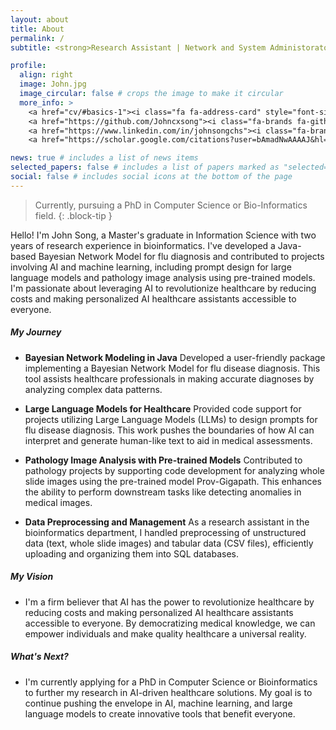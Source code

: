 ```yaml
---
layout: about
title: About
permalink: /
subtitle: <strong>Research Assistant | Network and System Administorator | Software Engineering</strong>

profile:
  align: right
  image: John.jpg
  image_circular: false # crops the image to make it circular
  more_info: >
    <a href="cv/#basics-1"><i class="fa fa-address-card" style="font-size:24px"></i></a>
    <a href="https://github.com/Johncxsong"><i class="fa-brands fa-github" style="font-size:24px"></i></a>
    <a href="https://www.linkedin.com/in/johnsongchs"><i class="fa-brands fa-linkedin" style="font-size:24px"></i></a>
    <a href="https://scholar.google.com/citations?user=bAmadNwAAAAJ&hl=en"><i class="fa-brands fa-google-scholar" style="font-size:24px"></i></a>

news: true # includes a list of news items
selected_papers: false # includes a list of papers marked as "selected={true}"
social: false # includes social icons at the bottom of the page
---
```



> Currently, pursuing a PhD in Computer Science or Bio-Informatics field.
{: .block-tip }


Hello! I'm John Song, a Master's graduate in Information Science with two years of research experience in bioinformatics. I've developed a Java-based Bayesian Network Model for flu diagnosis and contributed to projects involving AI and machine learning, including prompt design for large language models and pathology image analysis using pre-trained models. I'm passionate about leveraging AI to revolutionize healthcare by reducing costs and making personalized AI healthcare assistants accessible to everyone.

##### My Journey
- **Bayesian Network Modeling in Java**
Developed a user-friendly package implementing a Bayesian Network Model for flu disease diagnosis. This tool assists healthcare professionals in making accurate diagnoses by analyzing complex data patterns.

- **Large Language Models for Healthcare**
Provided code support for projects utilizing Large Language Models (LLMs) to design prompts for flu disease diagnosis. This work pushes the boundaries of how AI can interpret and generate human-like text to aid in medical assessments.

- **Pathology Image Analysis with Pre-trained Models**
Contributed to pathology projects by supporting code development for analyzing whole slide images using the pre-trained model Prov-Gigapath. This enhances the ability to perform downstream tasks like detecting anomalies in medical images.

- **Data Preprocessing and Management**
As a research assistant in the bioinformatics department, I handled preprocessing of unstructured data (text, whole slide images) and tabular data (CSV files), efficiently uploading and organizing them into SQL databases.

##### My Vision
- I'm a firm believer that AI has the power to revolutionize healthcare by reducing costs and making personalized AI healthcare assistants accessible to everyone. By democratizing medical knowledge, we can empower individuals and make quality healthcare a universal reality.

##### What's Next?
- I'm currently applying for a PhD in Computer Science or Bioinformatics to further my research in AI-driven healthcare solutions. My goal is to continue pushing the envelope in AI, machine learning, and large language models to create innovative tools that benefit everyone.